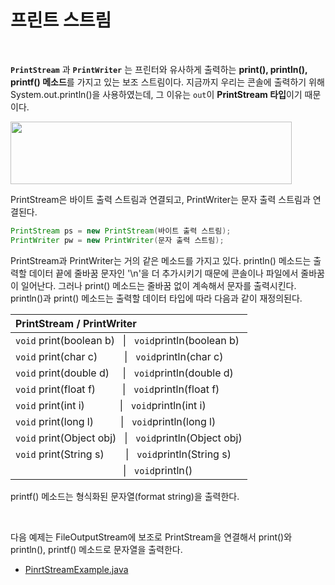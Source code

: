 # 프린트 스트림
<br/>

**`PrintStream`** 과 **`PrintWriter`** 는 프린터와 유사하게 출력하는 **print(), println(), printf() 메소드**를 가지고 있는 보조 스트림이다.
지금까지 우리는 콘솔에 출력하기 위해 System.out.println()을 사용하였는데, 그 이유는 `out`이 **PrintStream 타입**이기 때문이다.

<img src="https://github.com/silxbro/java/assets/142463332/54c4d4d1-7e75-4581-ad22-20ac56ecc1e6" width="450" height="100"/><br/>

PrintStream은 바이트 출력 스트림과 연결되고, PrintWriter는 문자 출력 스트림과 연결된다.
```java
PrintStream ps = new PrintStream(바이트 출력 스트림);
PrintWriter pw = new PrintWriter(문자 출력 스트림);
```

PrintStream과 PrintWriter는 거의 같은 메소드를 가지고 있다.
println() 메소드는 출력할 데이터 끝에 줄바꿈 문자인 '\n'을 더 추가시키기 때문에 콘솔이나 파일에서 줄바꿈이 일어난다. 
그러나 print() 메소드는 줄바꿈 없이 계속해서 문자를 출력시킨다. println()과 print() 메소드는 출력할 데이터 타입에 따라 다음과 같이 재정의된다.

|PrintStream / PrintWriter|
|:---|
|`void` print(boolean b)&nbsp;&nbsp;&nbsp;\|&nbsp;&nbsp;&nbsp;`void`println(boolean b)|
|`void` print(char c)&nbsp;&nbsp;&nbsp;&nbsp;&nbsp;&nbsp;&nbsp;&nbsp;&nbsp;&nbsp;\|&nbsp;&nbsp;&nbsp;`void`println(char c)|
|`void` print(double d)&nbsp;&nbsp;&nbsp;&nbsp;&nbsp;\|&nbsp;&nbsp;&nbsp;`void`println(double d)|
|`void` print(float f)&nbsp;&nbsp;&nbsp;&nbsp;&nbsp;&nbsp;&nbsp;&nbsp;&nbsp;&nbsp;\|&nbsp;&nbsp;&nbsp;`void`println(float f)|
|`void` print(int i)&nbsp;&nbsp;&nbsp;&nbsp;&nbsp;&nbsp;&nbsp;&nbsp;&nbsp;&nbsp;&nbsp;&nbsp;&nbsp;\|&nbsp;&nbsp;&nbsp;`void`println(int i)|
|`void` print(long l)&nbsp;&nbsp;&nbsp;&nbsp;&nbsp;&nbsp;&nbsp;&nbsp;&nbsp;&nbsp;\|&nbsp;&nbsp;&nbsp;`void`println(long l)|
|`void` print(Object obj)&nbsp;&nbsp;&nbsp;\|&nbsp;&nbsp;&nbsp;`void`println(Object obj)|
|`void` print(String s)&nbsp;&nbsp;&nbsp;&nbsp;&nbsp;&nbsp;&nbsp;&nbsp;\|&nbsp;&nbsp;&nbsp;`void`println(String s)|
|&nbsp;&nbsp;&nbsp;&nbsp;&nbsp;&nbsp;&nbsp;&nbsp;&nbsp;&nbsp;&nbsp;&nbsp;&nbsp;&nbsp;&nbsp;&nbsp;&nbsp;&nbsp;&nbsp;&nbsp;&nbsp;&nbsp;&nbsp;&nbsp;&nbsp;&nbsp;&nbsp;&nbsp;&nbsp;&nbsp;&nbsp;&nbsp;&nbsp;&nbsp;&nbsp;&nbsp;&nbsp;&nbsp;&nbsp;&nbsp;\|&nbsp;&nbsp;&nbsp;`void`println()|

printf() 메소드는 형식화된 문자열(format string)을 출력한다.

<br/>

다음 예제는 FileOutputStream에 보조로 PrintStream을 연결해서 print()와 println(), printf() 메소드로 문자열을 출력한다.
- [PinrtStreamExample.java](https://github.com/silxbro/java/blob/main/src/thisisjava/ch18/sec09/PrintStreamExample.java)
